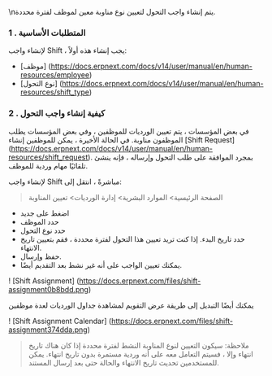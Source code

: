 \nيتم إنشاء واجب التحول لتعيين نوع مناوبة معين لموظف لفترة محددة.

### 1 \. المتطلبات الأساسية

لإنشاء واجب Shift ، يجب إنشاء هذه أولاً:

* [موظف] (https://docs.erpnext.com/docs/v14/user/manual/en/human-resources/employee)
* [نوع التحول] (https://docs.erpnext.com/docs/v14/user/manual/en/human-resources/shift_type)

### 2 \. كيفية إنشاء واجب التحول

في بعض المؤسسات ، يتم تعيين الورديات للموظفين ، وفي بعض المؤسسات يطلب الموظفون مناوبة. في الحالة الأخيرة ، يمكن للموظفين إنشاء [Shift Request] (https://docs.erpnext.com/docs/v14/user/manual/en/human-resources/shift_request). بمجرد الموافقة على طلب التحول وإرساله ، فإنه ينشئ تلقائيًا مهام وردية للموظف.

لإنشاء واجب Shift مباشرةً ، انتقل إلى:

> الصفحة الرئيسية> الموارد البشرية> إدارة الورديات> تعيين المناوبة

* اضغط على جديد
* حدد الموظف
* حدد نوع التحول
* حدد تاريخ البدء. إذا كنت تريد تعيين هذا التحول لفترة محددة ، فقم بتعيين تاريخ الانتهاء.
* حفظ وإرسال.
* يمكنك تعيين الواجب على أنه غير نشط بعد التقديم أيضًا.

! [Shift Assignment] (https://docs.erpnext.com/files/shift-assignment0b8bdd.png)

يمكنك أيضًا التبديل إلى طريقة عرض التقويم لمشاهدة جداول الورديات لعدة موظفين

! [Shift Assignment Calendar] (https://docs.erpnext.com/files/shift-assignment374dda.png)

> ملاحظة: سيكون التعيين لنوع المناوبة النشط لفترة محددة إذا كان هناك تاريخ انتهاء وإلا ، فسيتم التعامل معه على أنه وردية مستمرة بدون تاريخ انتهاء. يمكن للمستخدمين تحديث تاريخ الانتهاء والحالة حتى بعد إرسال المستند.
